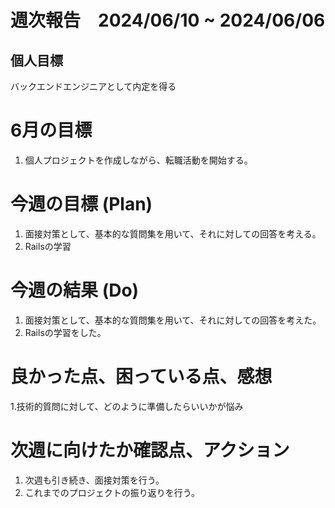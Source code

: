 # 週次報告　2024/06/10 ~ 2024/06/06

## 個人目標
バックエンドエンジニアとして内定を得る

# 6月の目標
1. 個人プロジェクトを作成しながら、転職活動を開始する。

# 今週の目標 (Plan)
1. 面接対策として、基本的な質問集を用いて、それに対しての回答を考える。
2. Railsの学習

# 今週の結果 (Do)
1. 面接対策として、基本的な質問集を用いて、それに対しての回答を考えた。
2. Railsの学習をした。

# 良かった点、困っている点、感想
1.技術的質問に対して、どのように準備したらいいかが悩み 
 
# 次週に向けたか確認点、アクション
1. 次週も引き続き、面接対策を行う。
2. これまでのプロジェクトの振り返りを行う。
